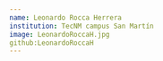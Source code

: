 ```yaml
---
name: Leonardo Rocca Herrera
institution: TecNM campus San Martín
image: LeonardoRoccaH.jpg 
github:LeonardoRoccaH
---
```

